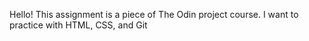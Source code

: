 Hello!
This assignment is a piece of The Odin project course. I want to practice with HTML, CSS, and Git